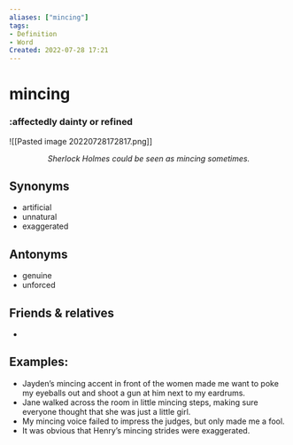 ```yaml
---
aliases: ["mincing"]
tags:
- Definition 
- Word
Created: 2022-07-28 17:21  
---
```

# mincing
### :affectedly dainty or refined 

<span class='centerImg'> ![[Pasted image 20220728172817.png]] </span>
<center> <i>Sherlock Holmes could be seen as mincing sometimes.</i></center>

## Synonyms 
- artificial 
- unnatural 
- exaggerated 

## Antonyms 
- genuine 
- unforced 

## Friends & relatives
- 

## Examples: 
- Jayden’s mincing accent in front of the women made me want to poke my eyeballs out and shoot a gun at him next to my eardrums. 
- Jane walked across the room in little mincing steps, making sure everyone thought that she was just a little girl. 
- My mincing voice failed to impress the judges, but only made me a fool. 
- It was obvious that Henry’s mincing strides were exaggerated. 